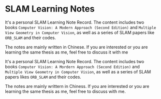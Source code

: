 # SLAM Learning Notes

It's a personal SLAM Learning Note Record. The content includes two books `Computer Vision: A Modern Approach (Second Edition)` and `Multiple View Geometry in Computer Vision`, as well as a series of SLAM papers like `ORB_SLAM` and their codes.

The notes are mainly written in Chinese. If you are interested or you are learning the same thesis as me, feel free to discuss it with me

It's a personal SLAM Learning Note Record. The content includes two books `Computer Vision: A Mordern Approach (Second Edition)` and `Multiple View Geometry in Computer Vision`, as well as a series of SLAM papers likes `ORB_SLAM` and their codes.

The notes are mainly writtern in Chiness. If you are interested or you are learning the same thesis as me, feel free to discuss with me.
